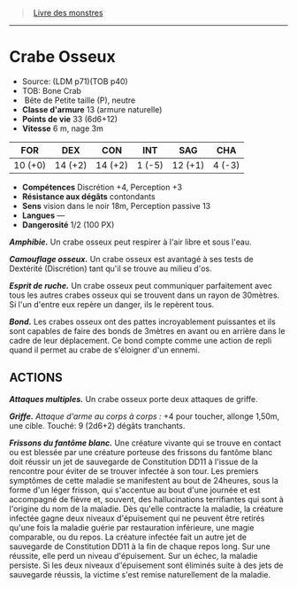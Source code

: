 ﻿> [Livre des monstres](tome_of_beasts_old.md)

---

# Crabe Osseux

- Source: (LDM p71)(TOB p40)
- TOB: Bone Crab
-  Bête de Petite taille (P), neutre
- **Classe d'armure** 13 (armure naturelle)
- **Points de vie** 33 (6d6+12)
- **Vitesse** 6 m, nage 3m

|FOR|DEX|CON|INT|SAG|CHA|
|---|---|---|---|---|---|
|10 (+0)|14 (+2)|14 (+2)|1 (-5)|12 (+1)|4 (-3)|

- **Compétences** Discrétion +4, Perception +3
- **Résistance aux dégâts** contondants
- **Sens** vision dans le noir 18m, Perception passive 13
- **Langues** —
- **Dangerosité** 1/2 (100 PX)

**_Amphibie._** Un crabe osseux peut respirer à l'air libre et sous l'eau.

**_Camouflage osseux._** Un crabe osseux est avantagé à ses tests de Dextérité (Discrétion) tant qu'il se trouve au milieu d'os.

**_Esprit de ruche._** Un crabe osseux peut communiquer parfaitement avec tous les autres crabes osseux qui se trouvent dans un rayon de 30mètres. Si l'un d'entre eux repère un danger, ils le repèrent tous.

**_Bond._** Les crabes osseux ont des pattes incroyablement puissantes et ils sont capables de faire des bonds de 3mètres en avant ou en arrière dans le cadre de leur déplacement. Ce bond compte comme une action de repli quand il permet au crabe de s'éloigner d'un ennemi.

## ACTIONS

**_Attaques multiples._** Un crabe osseux porte deux attaques de griffe.

**_Griffe._** _Attaque d'arme au corps à corps :_ +4 pour toucher, allonge 1,50m, une cible. Touché: 9 (2d6+2) dégâts tranchants.

**_Frissons du fantôme blanc._** Une créature vivante qui se trouve en contact ou est blessée par une créature porteuse des frissons du fantôme blanc doit réussir un jet de sauvegarde de Constitution DD11 à l'issue de la rencontre pour éviter de se trouver infectée à son tour. Les premiers symptômes de cette maladie se manifestent au bout de 24heures, sous la forme d'un léger frisson, qui s'accentue au bout d'une journée et est accompagné de fièvre et, souvent, des hallucinations terrifiantes qui sont à l'origine du nom de la maladie. Dès qu'elle contracte la maladie, la créature infectée gagne deux niveaux d'épuisement qui ne peuvent être retirés qu'une fois la maladie guérie par restauration inférieure, une magie comparable, ou du repos. La créature infectée fait un autre jet de sauvegarde de Constitution DD11 à la fin de chaque repos long. Sur une réussite, elle perd un niveau d'épuisement. Sur un échec, la maladie persiste. Si les deux niveaux d'épuisement sont éliminés suite à des jets de sauvegarde réussis, la victime s'est remise naturellement de la maladie.

